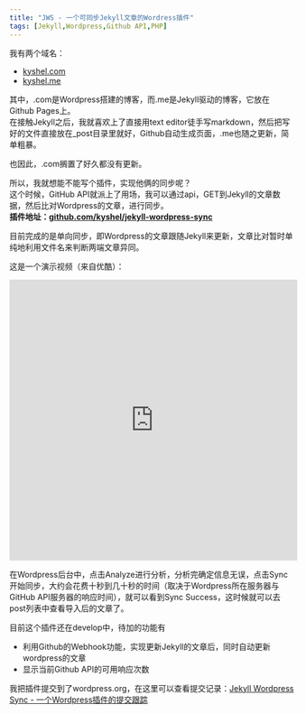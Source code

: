 ```yaml
---
title: "JWS - 一个可同步Jekyll文章的Wordress插件"
tags: [Jekyll,Wordpress,Github API,PHP]
---
```


我有两个域名：
- [kyshel.com](http://kyshel.com)
- [kyshel.me](http://kyshel.me)

其中，.com是Wordpress搭建的博客，而.me是Jekyll驱动的博客，它放在Github Pages上。    
在接触Jekyll之后，我就喜欢上了直接用text editor徒手写markdown，然后把写好的文件直接放在_post目录里就好，Github自动生成页面，.me也随之更新，简单粗暴。

也因此，.com搁置了好久都没有更新。

所以，我就想能不能写个插件，实现他俩的同步呢？    
这个时候，GitHub API就派上了用场，我可以通过api，GET到Jekyll的文章数据，然后比对Wordpress的文章，进行同步。    
**插件地址：[github.com/kyshel/jekyll-wordpress-sync](https://github.com/kyshel/jekyll-wordpress-sync)**

目前完成的是单向同步，即Wordpress的文章跟随Jekyll来更新，文章比对暂时单纯地利用文件名来判断两端文章异同。

这是一个演示视频（来自优酷）：

<iframe height='498' width='510' src='http://player.youku.com/embed/XMjUyMzMzODI4NA==' frameborder=0 'allowfullscreen'></iframe>


在Wordpress后台中，点击Analyze进行分析，分析完确定信息无误，点击Sync开始同步，大约会花费十秒到几十秒的时间（取决于Wordpress所在服务器与GitHub API服务器的响应时间），就可以看到Sync Success，这时候就可以去post列表中查看导入后的文章了。

目前这个插件还在develop中，待加的功能有 
- 利用Github的Webhook功能，实现更新Jekyll的文章后，同时自动更新wordpress的文章
- 显示当前Github API的可用响应次数


我把插件提交到了wordpress.org，在这里可以查看提交记录：[Jekyll Wordpress Sync - 一个Wordpress插件的提交跟踪](http://kyshel.me/2017/02/16/Jekyll-Wordpress-Sync-tracking/)

